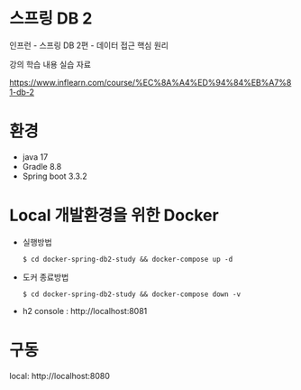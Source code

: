 # 스프링 DB 2

인프런 - 스프링 DB 2편 - 데이터 접근 핵심 원리

강의 학습 내용 실습 자료

https://www.inflearn.com/course/%EC%8A%A4%ED%94%84%EB%A7%81-db-2

# 환경
- java 17
- Gradle 8.8
- Spring boot 3.3.2

# Local 개발환경을 위한 Docker
- 실행방법
  ```
  $ cd docker-spring-db2-study && docker-compose up -d
  ```
- 도커 종료방법
  ```
  $ cd docker-spring-db2-study && docker-compose down -v
  ```
- h2 console : http://localhost:8081
# 구동
local: http://localhost:8080